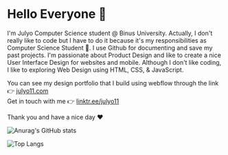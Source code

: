 # Hello Everyone 👋 <br>

I'm Julyo Computer Science student @ Binus University. Actually, I don't really like to code but I have to do it because it's my responsibilities as Computer Science Student 🥲. I use Github for documenting and save my past projects. I'm passionate about Product Design and like to create a nice User Interface Design for websites and mobile. Although I don't like coding, I like to exploring Web Design using HTML, CSS, & JavaScript.

You can see my design portfolio that I build using webflow through the link 👉 <a href="http://julyo11.com/" target="_blank">julyo11.com</a><br>
Get in touch with me 👉 <a href="https://linktr.ee/julyo11" target="_blank">linktr.ee/julyo11</a>

Thank you and have a nice day ❤️

![Anurag's GitHub stats](https://github-readme-stats.vercel.app/api?username=julyo11&show_icons=true&theme=tokyonight&show_icons=true)

![Top Langs](https://github-readme-stats.vercel.app/api/top-langs/?username=julyo11&theme=tokyonight&show&layout=compact)



